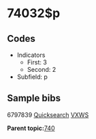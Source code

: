 # 74032$p

## Codes

-   Indicators
    -   First: 3
    -   Second: 2
-   Subfield: p

## Sample bibs

6797839 [Quicksearch](https://search.library.yale.edu/catalog/6797839) [VXWS](http://prodorbis.library.yale.edu:7014/vxws/GetHoldingsService?bibId=6797839)

**Parent topic:**[740](../../tags/740/740.md)

